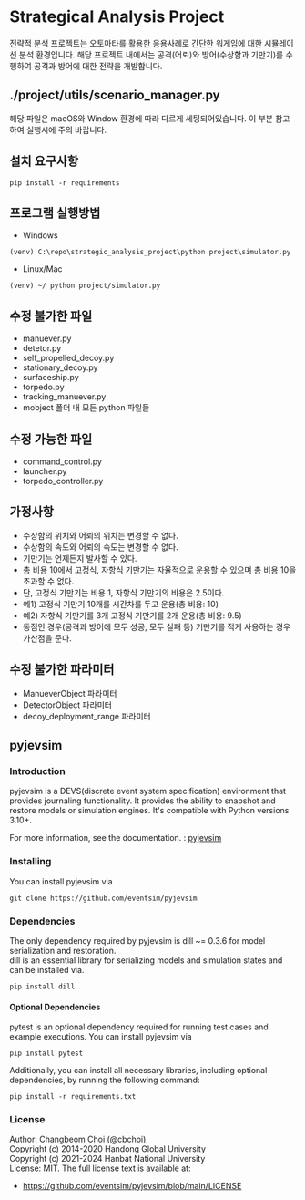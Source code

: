 # Strategical Analysis Project

전략적 분석 프로젝트는 오토마타를 활용한 응용사례로 간단한 워게임에 대한 시뮬레이션 분석 환경입니다.
해당 프로젝트 내에서는 공격(어뢰)와 방어(수상함과 기만기)를 수행하여 공격과 방어에 대한 전략을 개발합니다.

## ./project/utils/scenario_manager.py

해당 파일은 macOS와 Window 환경에 따라 다르게 세팅되어있습니다. 이 부분 참고하여 실행시에 주의 바랍니다.

## 설치 요구사항

```
pip install -r requirements
```

## 프로그램 실행방법

- Windows

```
(venv) C:\repo\strategic_analysis_project\python project\simulator.py
```

- Linux/Mac

```
(venv) ~/ python project/simulator.py
```

## 수정 불가한 파일

- manuever.py
- detetor.py
- self_propelled_decoy.py
- stationary_decoy.py
- surfaceship.py
- torpedo.py
- tracking_manuever.py
- mobject 폴더 내 모든 python 파일들

## 수정 가능한 파일

- command_control.py
- launcher.py
- torpedo_controller.py

## 가정사항

- 수상함의 위치와 어뢰의 위치는 변경할 수 없다.
- 수상함의 속도와 어뢰의 속도는 변경할 수 없다.
- 기만기는 언제든지 발사할 수 있다.
- 총 비용 10에서 고정식, 자항식 기만기는 자율적으로 운용할 수 있으며 총 비용 10을 초과할 수 없다.
- 단, 고정식 기만기는 비용 1, 자항식 기만기의 비용은 2.5이다.
- 예1) 고정식 기만기 10개를 시간차를 두고 운용(총 비용: 10)
- 예2) 자항식 기만기를 3개 고정식 기만기를 2개 운용(총 비용: 9.5)
- 동점인 경우(공격과 방어에 모두 성공, 모두 실패 등) 기만기를 적게 사용하는 경우 가산점을 준다.

## 수정 불가한 파라미터

- ManueverObject 파라미터
- DetectorObject 파라미터
- decoy_deployment_range 파라미터

## pyjevsim

### Introduction

pyjevsim is a DEVS(discrete event system specification) environment that provides journaling functionality.
It provides the ability to snapshot and restore models or simulation engines.
It's compatible with Python versions 3.10+.

For more information, see the documentation. : [pyjevsim](https://pyjevsim.readthedocs.io/en/main/)

### Installing

You can install pyjevsim via

```
git clone https://github.com/eventsim/pyjevsim
```

### Dependencies

The only dependency required by pyjevsim is dill ~= 0.3.6 for model serialization and restoration.  
dill is an essential library for serializing models and simulation states and can be installed via.

```
pip install dill
```

#### Optional Dependencies

pytest is an optional dependency required for running test cases and example executions.
You can install pyjevsim via

```
pip install pytest
```

Additionally, you can install all necessary libraries, including optional dependencies, by running the following command:

```
pip install -r requirements.txt
```

### License

Author: Changbeom Choi (@cbchoi)  
Copyright (c) 2014-2020 Handong Global University  
Copyright (c) 2021-2024 Hanbat National University  
License: MIT. The full license text is available at:

- https://github.com/eventsim/pyjevsim/blob/main/LICENSE
